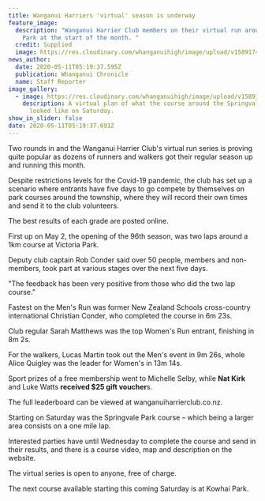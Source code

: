 ```yaml
---
title: Wanganui Harriers 'virtual' season is underway
feature_image:
  description: "Wanganui Harrier Club members on their virtual run around Victoria
    Park at the start of the month. "
  credit: Supplied
  image: https://res.cloudinary.com/whanganuihigh/image/upload/v1589174524/News/WU_Harriers._Nat_Kirk._chron_11.5.20.jpg
news_author:
  date: 2020-05-11T05:19:37.595Z
  publication: Whanganui Chronicle
  name: Staff Reporter
image_gallery:
  - image: https://res.cloudinary.com/whanganuihigh/image/upload/v1589174550/News/WU_Harriers._Map._chron_11.5.20.jpg
    description: A virtual plan of what the course around the Springvale fields
      looked like on Saturday.
show_in_slider: false
date: 2020-05-11T05:19:37.691Z
---
```

Two rounds in and the Wanganui Harrier Club's virtual run series is proving quite popular as dozens of runners and walkers got their regular season up and running this month.

Despite restrictions levels for the Covid-19 pandemic, the club has set up a scenario where entrants have five days to go compete by themselves on park courses around the township, where they will record their own times and send it to the club volunteers.

The best results of each grade are posted online.

First up on May 2, the opening of the 96th season, was two laps around a 1km course at Victoria Park.

Deputy club captain Rob Conder said over 50 people, members and non-members, took part at various stages over the next five days.

"The feedback has been very positive from those who did the two lap course."

Fastest on the Men's Run was former New Zealand Schools cross-country international Christian Conder, who completed the course in 6m 23s.

Club regular Sarah Matthews was the top Women's Run entrant, finishing in 8m 2s.

For the walkers, Lucas Martin took out the Men's event in 9m 26s, whole Alice Quigley was the leader for Women's in 13m 14s.

Sport prizes of a free membership went to Michelle Selby, while **Nat Kirk** and Luke Watts **received $25 gift voucher**s.

The full leaderboard can be viewed at wanganuiharrierclub.co.nz.

Starting on Saturday was the Springvale Park course – which being a larger area consists on a one mile lap.

Interested parties have until Wednesday to complete the course and send in their results, and there is a course video, map and description on the website.

The virtual series is open to anyone, free of charge.

The next course available starting this coming Saturday is at Kowhai Park.